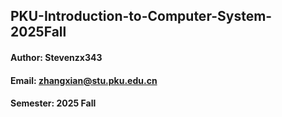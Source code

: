 ## PKU-Introduction-to-Computer-System-2025Fall
#### Author: Stevenzx343
#### Email: zhangxian@stu.pku.edu.cn
#### Semester: 2025 Fall

